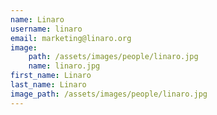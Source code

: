 ```yaml
---
name: Linaro
username: linaro
email: marketing@linaro.org
image:
    path: /assets/images/people/linaro.jpg
    name: linaro.jpg
first_name: Linaro
last_name: Linaro
image_path: /assets/images/people/linaro.jpg
---
```


